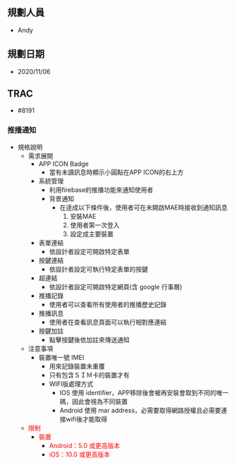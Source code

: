 ## <div id="user">規劃人員</div>
  * Andy
## <div id="updatedate">規劃日期</div>
  * 2020/11/06
## <div id="trac">TRAC</div>
  * #8191
### <div id="notification">推播通知</div>

* 規格說明
  * 需求展開
    * APP ICON Badge
      * 當有未讀訊息時顯示小圓點在APP ICON的右上方
    * 系統管理
      * 利用firebase的推播功能來通知使用者
      * 背景通知
        * 在逹成以下條件後，使用者可在未開啟MAE時接收到通知訊息
          1. 安裝MAE
          2. 使用者第一次登入
          3. 設定成主要裝置
    * 表單連結
      * 依設計者設定可開啟特定表單
    * 按鍵連結
      * 依設計者設定可執行特定表單的按鍵
    * 超連結
      * 依設計者設定可開啟特定網頁(含 google 行事曆)
    * 推播記錄
      * 使用者可以查看所有使用者的推播歷史記錄
    * 推播訊息
      * 使用者在查看訊息頁面可以執行相對應連結
    * 按鍵加註
      * 點擊按鍵後依加註來傳送通知
  * 注意事項
    * 裝置唯一號 IMEI
      * 用來記錄裝置未重覆
      * 只有包含ＳＩＭ卡的裝置才有
      * WIFI版處理方式
        * IOS 使用 identifier，APP移除後會被再安裝會取到不同的唯一碼，因此會視為不同裝置
        * Android 使用 mar address，必需要取得網路授權且必需要連接wifi後才能取得
  * <font style="color:red;">限制</font>
    * <font style="color:red;">裝置</font>
      * <font style="color:red;">Android：5.0 或更高版本</font>
      * <font style="color:red;">iOS：10.0 或更高版本</font>
<!--  * 大小 * 所有資訊合計不可超過4k bytes -->

